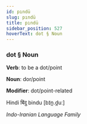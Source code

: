 ```yaml
---
id: pındü
slug: pındü
title: pındü
sidebar_position: 527
hoverText: dot § Noun
---
```


### dot § Noun

**Verb**: to be a dot/point

**Noun**: dor/point

**Modifier**: dot/point-related

Hindi बिंदु bindu [bɪ̃n̪.d̪uː]

*Indo-Iranian Language Family*